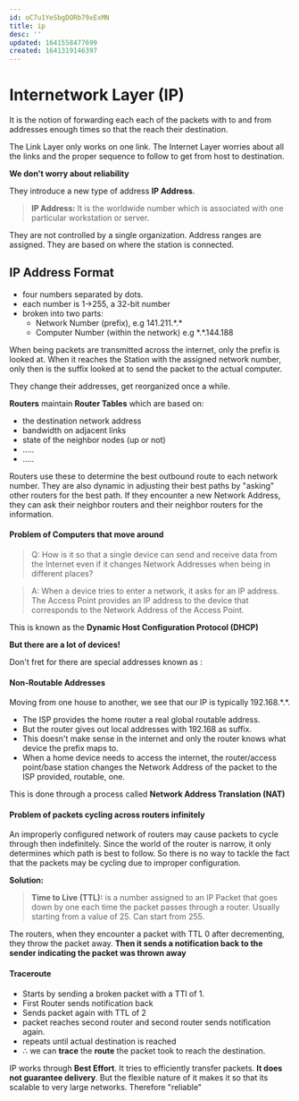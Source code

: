 ```yaml
---
id: oC7u1YeSbgDORb79xExMN
title: ip
desc: ''
updated: 1641558477699
created: 1641319146397
---
```


# Internetwork Layer (IP)
It is the notion of forwarding each each of the packets with to and from addresses enough times so that the reach their destination.

The Link Layer only works on one link.
The Internet Layer worries about all the links and the proper sequence to follow to get from host to destination.

**We don't worry about reliability**

They introduce a new type of address **IP Address**.
>**IP Address:** It is the worldwide number which  is associated with one particular workstation or server. 

They are not controlled by a single organization. Address ranges are assigned. They are based on where the station is connected.

## IP Address Format
- four numbers separated by dots.
- each number is 1$\to$255, a 32-bit number
- broken into two parts:
    - Network Number (prefix), e.g 141.211.\*.\*
    - Computer Number (within the network) e.g \*.\*.144.188

When being packets are transmitted across the internet, only the prefix is looked at.
When it reaches the Station with the assigned network number, only then is the suffix looked at to send the packet to the actual computer.
    

They change their addresses, get reorganized once a while.

**Routers** maintain **Router Tables** which are based on: 
- the destination network address
- bandwidth on adjacent links
- state of the neighbor nodes (up or not)
- .....
- .....
    
<!-- ## Router Tables -->

Routers use these to determine the best outbound route to each network number.
They are also dynamic in adjusting their best paths by "asking" other routers for the best path.
If they encounter a new Network Address, they can ask their neighbor routers and their neighbor routers for the information.

#### Problem of Computers that move around
> Q: How is it so that a single device can send and receive data from the Internet even if it changes Network Addresses when being in different places?

> A: When a device tries to enter a network, it asks for an IP address. The Access Point provides an IP address to the device that corresponds to the Network Address of the Access Point.

This is known as the **Dynamic Host Configuration Protocol (DHCP)**

**But there are a lot of devices!**

Don't fret for there are special addresses known as :

#### Non-Routable Addresses
Moving from one house to another, we see that our IP is typically 192.168.\*.\*.

- The ISP provides the home router a real global routable address.
- But the router gives out local addresses with 192.168 as suffix.
- This doesn't make sense in the internet and only the router knows what device the prefix maps to.
- When a home device needs to access the internet, the router/access point/base station changes the Network Address of the packet to the ISP provided, routable, one. 

This is done through a process called **Network Address Translation (NAT)**

#### Problem of packets cycling across routers infinitely
An improperly configured network of routers may cause packets to cycle through then indefinitely. Since the world of the router is narrow, it only determines which path is best to follow. So there is no way to tackle the fact that the packets may be cycling due to improper configuration.

**Solution:**
>**Time to Live (TTL):** is a number assigned to an IP Packet that goes down by one each time the packet passes through a router. Usually starting from a value of 25. Can start from 255.

The routers, when they encounter a packet with TTL 0 after decrementing, they throw the packet away.
**Then it sends a notification back to the sender indicating the packet was thrown away**

#### Traceroute
- Starts by sending a broken packet with a TTl of 1.
- First Router sends notification back
- Sends packet again with TTL of 2
- packet reaches second router and second router sends notification again.
- repeats until actual destination is reached
- $\therefore$ we can **trace** the **route** the packet took to reach the destination.

IP works through **Best Effort**. It tries to efficiently transfer packets.
**It does not guarantee delivery**.
But the flexible nature of it makes it so that its scalable to very large networks. Therefore "reliable"


